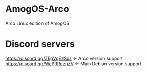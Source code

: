 # AmogOS-Arco
Arco Linux edition of AmogOS

# Discord servers
https://discord.gg/ZEgVgEzSxz <- Arco version support  
https://discord.gg/WcPRRezhZV <- Main Debian version support
